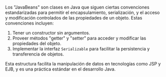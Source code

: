   
Los "JavaBeans" son clases en Java que siguen ciertas convenciones estandarizadas para permitir el encapsulamiento, serialización, y el acceso y modificación controlados de las propiedades de un objeto. Estas convenciones incluyen:

1. Tener un constructor sin argumentos.
2. Proveer métodos "getter" y "setter" para acceder y modificar las propiedades del objeto.
3. Implementar la interfaz `Serializable` para facilitar la persistencia y transferencia de objetos.

Esta estructura facilita la manipulación de datos en tecnologías como JSP y EJB, y es una práctica estándar en el desarrollo Java.